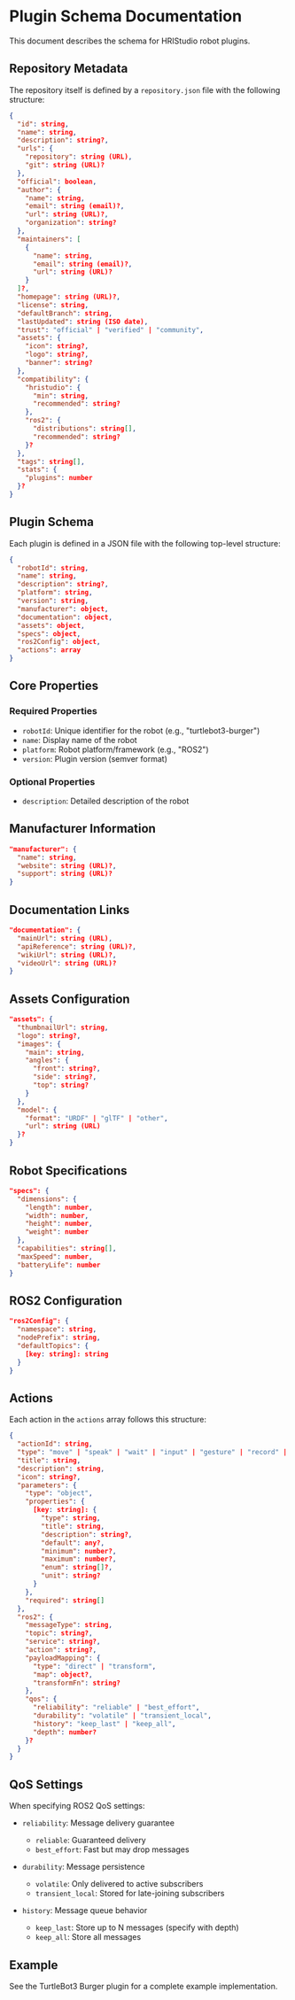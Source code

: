 # Plugin Schema Documentation

This document describes the schema for HRIStudio robot plugins.

## Repository Metadata

The repository itself is defined by a `repository.json` file with the following structure:

```json
{
  "id": string,
  "name": string,
  "description": string?,
  "urls": {
    "repository": string (URL),
    "git": string (URL)?
  },
  "official": boolean,
  "author": {
    "name": string,
    "email": string (email)?,
    "url": string (URL)?,
    "organization": string?
  },
  "maintainers": [
    {
      "name": string,
      "email": string (email)?,
      "url": string (URL)?
    }
  ]?,
  "homepage": string (URL)?,
  "license": string,
  "defaultBranch": string,
  "lastUpdated": string (ISO date),
  "trust": "official" | "verified" | "community",
  "assets": {
    "icon": string?,
    "logo": string?,
    "banner": string?
  },
  "compatibility": {
    "hristudio": {
      "min": string,
      "recommended": string?
    },
    "ros2": {
      "distributions": string[],
      "recommended": string?
    }?
  },
  "tags": string[],
  "stats": {
    "plugins": number
  }?
}
```

## Plugin Schema

Each plugin is defined in a JSON file with the following top-level structure:

```json
{
  "robotId": string,
  "name": string,
  "description": string?,
  "platform": string,
  "version": string,
  "manufacturer": object,
  "documentation": object,
  "assets": object,
  "specs": object,
  "ros2Config": object,
  "actions": array
}
```

## Core Properties

### Required Properties

- `robotId`: Unique identifier for the robot (e.g., "turtlebot3-burger")
- `name`: Display name of the robot
- `platform`: Robot platform/framework (e.g., "ROS2")
- `version`: Plugin version (semver format)

### Optional Properties

- `description`: Detailed description of the robot

## Manufacturer Information

```json
"manufacturer": {
  "name": string,
  "website": string (URL)?,
  "support": string (URL)?
}
```

## Documentation Links

```json
"documentation": {
  "mainUrl": string (URL),
  "apiReference": string (URL)?,
  "wikiUrl": string (URL)?,
  "videoUrl": string (URL)?
}
```

## Assets Configuration

```json
"assets": {
  "thumbnailUrl": string,
  "logo": string?,
  "images": {
    "main": string,
    "angles": {
      "front": string?,
      "side": string?,
      "top": string?
    }
  },
  "model": {
    "format": "URDF" | "glTF" | "other",
    "url": string (URL)
  }?
}
```

## Robot Specifications

```json
"specs": {
  "dimensions": {
    "length": number,
    "width": number,
    "height": number,
    "weight": number
  },
  "capabilities": string[],
  "maxSpeed": number,
  "batteryLife": number
}
```

## ROS2 Configuration

```json
"ros2Config": {
  "namespace": string,
  "nodePrefix": string,
  "defaultTopics": {
    [key: string]: string
  }
}
```

## Actions

Each action in the `actions` array follows this structure:

```json
{
  "actionId": string,
  "type": "move" | "speak" | "wait" | "input" | "gesture" | "record" | "condition" | "loop",
  "title": string,
  "description": string,
  "icon": string?,
  "parameters": {
    "type": "object",
    "properties": {
      [key: string]: {
        "type": string,
        "title": string,
        "description": string?,
        "default": any?,
        "minimum": number?,
        "maximum": number?,
        "enum": string[]?,
        "unit": string?
      }
    },
    "required": string[]
  },
  "ros2": {
    "messageType": string,
    "topic": string?,
    "service": string?,
    "action": string?,
    "payloadMapping": {
      "type": "direct" | "transform",
      "map": object?,
      "transformFn": string?
    },
    "qos": {
      "reliability": "reliable" | "best_effort",
      "durability": "volatile" | "transient_local",
      "history": "keep_last" | "keep_all",
      "depth": number?
    }?
  }
}
```

## QoS Settings

When specifying ROS2 QoS settings:

- `reliability`: Message delivery guarantee
  - `reliable`: Guaranteed delivery
  - `best_effort`: Fast but may drop messages

- `durability`: Message persistence
  - `volatile`: Only delivered to active subscribers
  - `transient_local`: Stored for late-joining subscribers

- `history`: Message queue behavior
  - `keep_last`: Store up to N messages (specify with depth)
  - `keep_all`: Store all messages

## Example

See the TurtleBot3 Burger plugin for a complete example implementation. 